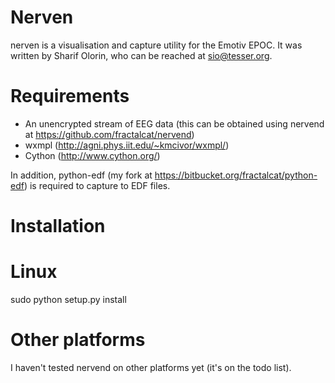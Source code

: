 Nerven
======

nerven is a visualisation and capture utility for the Emotiv EPOC. It
was written by Sharif Olorin, who can be reached at sio@tesser.org. 

Requirements
============

* An unencrypted stream of EEG data (this can be obtained using nervend 
  at https://github.com/fractalcat/nervend)
* wxmpl (http://agni.phys.iit.edu/~kmcivor/wxmpl/)
* Cython (http://www.cython.org/)

In addition, python-edf (my fork at https://bitbucket.org/fractalcat/python-edf)
is required to capture to EDF files.

Installation
============

Linux
=====

sudo python setup.py install

Other platforms
===============

I haven't tested nervend on other platforms yet (it's on the todo list).
